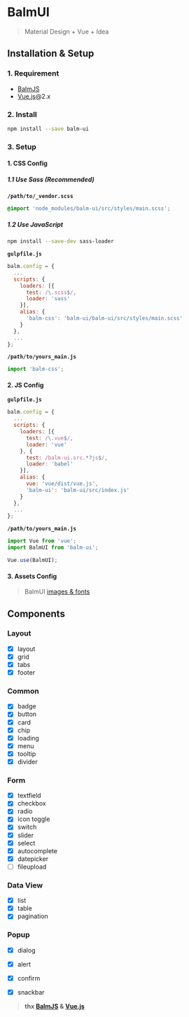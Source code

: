 # BalmUI
> Material Design + Vue + Idea

## Installation & Setup

### 1. Requirement

- [BalmJS](http://balmjs.com/)
- [Vue.js](https://vuejs.org/)@2.x

### 2. Install

```sh
npm install --save balm-ui
```

### 3. Setup

#### 1. CSS Config

##### 1.1 Use Sass (Recommended)

__`/path/to/_vendor.scss`__

```css
@import 'node_modules/balm-ui/src/styles/main.scss';
```

##### 1.2 Use JavaScript

```sh
npm install --save-dev sass-loader
```

__`gulpfile.js`__

```js
balm.config = {
  ...
  scripts: {
    loaders: [{
      test: /\.scss$/,
      loader: 'sass'
    }],
    alias: {
      'balm-css': 'balm-ui/balm-ui/src/styles/main.scss'
    }
  },
  ...
};
```

__`/path/to/yours_main.js`__

```js
import 'balm-css';
```

#### 2. JS Config

__`gulpfile.js`__

```js
balm.config = {
  ...
  scripts: {
    loaders: [{
      test: /\.vue$/,
      loader: 'vue'
    }, {
      test: /balm-ui.src.*?js$/,
      loader: 'babel'
    }],
    alias: {
      vue: 'vue/dist/vue.js',
      'balm-ui': 'balm-ui/src/index.js'
    }
  },
  ...
};
```

__`/path/to/yours_main.js`__

```js
import Vue from 'vue';
import BalmUI from 'balm-ui';

Vue.use(BalmUI);
```

#### 3. Assets Config

> BalmUI [images & fonts](http://balmjs.com/ui-vue/assets.zip)

## Components

### Layout

- [x] layout
- [x] grid
- [x] tabs
- [x] footer

### Common

- [x] badge
- [x] button
- [x] card
- [x] chip
- [x] loading
- [x] menu
- [x] tooltip
- [x] divider

### Form

- [x] textfield
- [x] checkbox
- [x] radio
- [x] icon toggle
- [x] switch
- [x] slider
- [x] select
- [x] autocomplete
- [x] datepicker
- [ ] fileupload

### Data View

- [x] list
- [x] table
- [x] pagination

### Popup

- [x] dialog
- [x] alert
- [x] confirm
- [x] snackbar


> __thx [BalmJS](http://balmjs.com/) & [Vue.js](https://vuejs.org/)__
